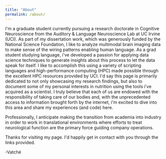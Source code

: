 ```yaml
---
title: "About"
permalink: /about/
---
```


I'm a graduate student currently pursuing a research doctorate in Cognitive Neuroscience from the Auditory & Language Neuroscience Lab at UC Irvine (UCI). As part of my dissertation work, which was generously funded by the National Science Foundation, I like to analyze multimodal brain imaging data to make sense of the wiring patterns enabling human language. As a grad student studying language, i've developed a passion for applying data science techniques to generate insights about this process to let the data speak for itself. I like to accomplish this using a variety of scripting languages and high-performance computing (HPC) made possible through the excellent HPC resources provided by UCI. I'd say this page is primarily dedicated to not only showcasing my research findings, but also to document some of my personal interests in nutrition using the tools i've acquired as a scientist. I truly believe that each of us are endowed with the responsibility of taking care of our bodies and, with the unprecedented access to information brought forth by the internet, i'm excited to dive into this area and share my experiences (and code) here. 

Professionally, I anticipate making the transition from academia into industry in order to work in translational environments where efforts to treat neurological function are the primary force guiding company operations.

Thanks for visiting my page. I'd happily get in contact with you through the links provided.

-Vatché
